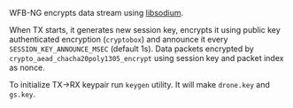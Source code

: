 WFB-NG encrypts data stream using [libsodium](https://download.libsodium.org/doc/).

When TX starts, it generates new session key, encrypts it using public key authenticated encryption (``cryptobox``) and announce it every ``SESSION_KEY_ANNOUNCE_MSEC`` (default 1s).  Data packets encrypted by ``crypto_aead_chacha20poly1305_encrypt`` using session key and packet index as nonce.  

To initialize TX->RX keypair run ``keygen`` utility. It will make ``drone.key`` and ``gs.key``.
